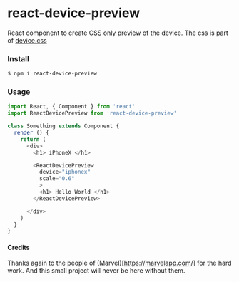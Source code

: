 # react-device-preview

React component to create CSS only preview of the device.
The css is part of [device.css](http://marvelapp.github.io/devices.css/)

### Install

```bash
$ npm i react-device-preview
```

### Usage

```js
import React, { Component } from 'react'
import ReactDevicePreview from 'react-device-preview'

class Something extends Component {
  render () {
    return (
      <div>
        <h1> iPhoneX </h1>

        <ReactDevicePreview
          device="iphonex"
          scale="0.6"
          >
          <h1> Hello World </h1>
        </ReactDevicePreview>

      </div>
    )
  }
}
```

#### Credits

Thanks again to the people of (Marvel)[https://marvelapp.com/] for the hard work. And this small 
project will never be here without them. 
